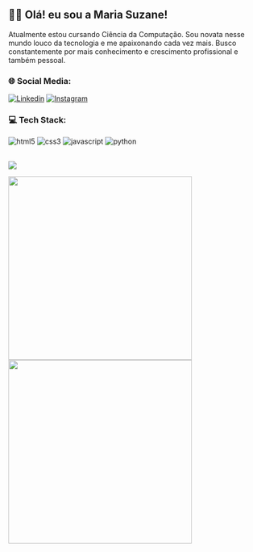 ## ✌🏻 Olá! eu sou a Maria Suzane!

Atualmente estou cursando Ciência da Computação. Sou novata nesse mundo louco da tecnologia e me apaixonando cada vez mais.
Busco constantemente por mais conhecimento e crescimento profissional e também pessoal.

### 🌐 Social Media:

[![Linkedin](https://img.shields.io/badge/LinkedIn-0077B5?style=for-the-badge&logo=linkedin&logoColor=white)](https://www.linkedin.com/in/maria-suzane-712b4b282/)
[![Instagram](https://img.shields.io/badge/Instagram-E4405F?style=for-the-badge&logo=instagram&logoColor=white)](https://www.instagram.com/sdesuzane/)


### 💻 Tech Stack:
<div style="display: inline_block">
 <img align="center" alt="html5" src="https://img.shields.io/badge/HTML5-E34F26?style=for-the-badge&logo=html5&logoColor=white"/>
 <img align="center" alt="css3" src="https://img.shields.io/badge/CSS3-1572B6?style=for-the-badge&logo=css3&logoColor=white"/>
 <img align="center" alt="javascript" src="https://img.shields.io/badge/javascript-%23323330.svg?style=for-the-badge&logo=javascript&logoColor=%23F7DF1E"/>
 <img align="center" alt="python" src="https://img.shields.io/badge/python-3670A0?style=for-the-badge&logo=python&logoColor=ffdd54"/>
</div>

<br>![](https://github-readme-stats-wheat-two-53.vercel.app/api/top-langs/?username=sdesuzane&theme=transparent&hide_border=true&include_all_commits=true&count_private=false&layout=compact)

<img src="https://github-readme-stats.vercel.app/api?username=sdesuzane&theme=transparent&show_icons=true&hide_border=true"  width="364px" /><img src="https://github-readme-streak-stats.herokuapp.com/?user=sdesuzane&theme=transparent&hide_border=true"  width="364px"/>
